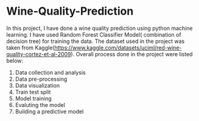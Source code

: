 # Wine-Quality-Prediction
In this project, I have done a wine quality prediction using python machine learning. I have used Random Forest Classifier Model( combination of decision tree) for training the data. The dataset used in the project was taken from Kaggle(https://www.kaggle.com/datasets/uciml/red-wine-quality-cortez-et-al-2009). Overall process done in the project were listed below:
1. Data collection and analysis
2. Data pre-processing
3. Data visualization
4. Train test split
5. Model training
6. Evaluting the model
7. Building a predictive model
